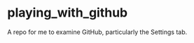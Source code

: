 playing_with_github
===================

A repo for me to examine GitHub, particularly the Settings tab.
